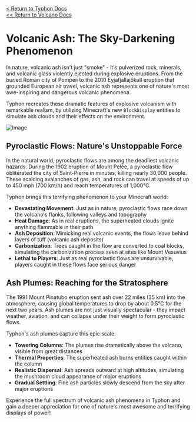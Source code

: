 [<  Return to Typhon Docs](/DOCS.md)  
[<< Return to Volcano Docs](./index.md)  

# Volcanic Ash: The Sky-Darkening Phenomenon

In nature, volcanic ash isn't just "smoke" - it's pulverized rock, minerals, and volcanic glass violently ejected during explosive eruptions. From the buried Roman city of Pompeii to the 2010 Eyjafjallajökull eruption that grounded European air travel, volcanic ash represents one of nature's most awe-inspiring and dangerous volcanic phenomena.

Typhon recreates these dramatic features of explosive volcanism with remarkable realism, by utilizing Minecraft's new `BlockDisplay` entities to simulate ash clouds and their effects on the environment.

![Image](https://github.com/user-attachments/assets/bed69bbf-0d8b-4830-858a-33b94d8e9af1)

## Pyroclastic Flows: Nature's Unstoppable Force

In the natural world, pyroclastic flows are among the deadliest volcanic hazards. During the 1902 eruption of Mount Pelée, a pyroclastic flow obliterated the city of Saint-Pierre in minutes, killing nearly 30,000 people. These scalding avalanches of gas, ash, and rock can travel at speeds of up to 450 mph (700 km/h) and reach temperatures of 1,000°C.

Typhon brings this terrifying phenomenon to your Minecraft world:
- **Devastating Movement**: Just as in nature, pyroclastic flows race down the volcano's flanks, following valleys and topography
- **Heat Damage**: As in real eruptions, the superheated clouds ignite anything flammable in their path
- **Ash Deposition**: Mimicking real volcanic events, the flows leave behind layers of tuff (volcanic ash deposits)
- **Carbonization**: Trees caught in the flow are converted to coal blocks, simulating the carbonization process seen at sites like Mount Vesuvius
- **Lethal to Players**: Just as real pyroclastic flows are unsurvivable, players caught in these flows face serious danger


## Ash Plumes: Reaching for the Stratosphere

The 1991 Mount Pinatubo eruption sent ash over 22 miles (35 km) into the atmosphere, causing global temperatures to drop by about 0.5°C for the next two years. Ash plumes are not just visually spectacular - they impact weather, aviation, and can collapse under their weight to form pyroclastic flows.

Typhon's ash plumes capture this epic scale:

- **Towering Columns**: The plumes rise dramatically above the volcano, visible from great distances
- **Thermal Properties**: The superheated ash burns entities caught within the column
- **Realistic Dispersal**: Ash spreads outward at high altitudes, simulating the mushroom cloud appearance of major eruptions
- **Gradual Settling**: Fine ash particles slowly descend from the sky after major eruptions

Experience the full spectrum of volcanic ash phenomena in Typhon and gain a deeper appreciation for one of nature's most awesome and terrifying displays of power!
